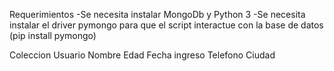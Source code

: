 Requerimientos 
-Se necesita instalar MongoDb y Python 3
-Se necesita instalar el driver pymongo para que el script interactue con la base de datos (pip install pymongo)


Coleccion Usuario 
Nombre
Edad
Fecha ingreso
Telefono
Ciudad

